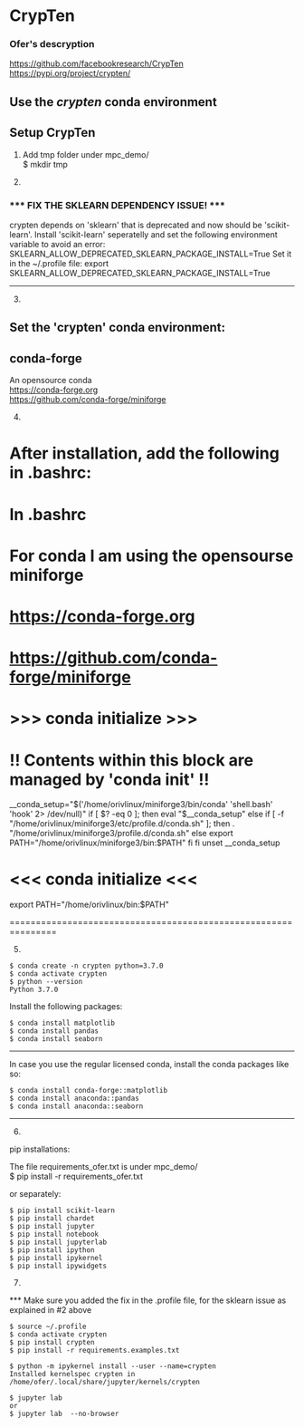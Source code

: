 # CrypTen
### Ofer's descryption

https://github.com/facebookresearch/CrypTen     
https://pypi.org/project/crypten/            


## Use the ***crypten*** conda environment

## Setup CrypTen

1) Add tmp folder under mpc_demo/          
		$ mkdir tmp

2)     
### *** FIX THE SKLEARN DEPENDENCY ISSUE! ***
crypten depends on 'sklearn' that is deprecated and now should be 'scikit-learn'.
Install 'scikit-learn' seperatelly and set the following environment variable to avoid an error:
SKLEARN_ALLOW_DEPRECATED_SKLEARN_PACKAGE_INSTALL=True
Set it in the ~/.profile file:
	export SKLEARN_ALLOW_DEPRECATED_SKLEARN_PACKAGE_INSTALL=True

---------------------------------------------------------------------------

3)     
## Set the 'crypten' conda environment:    

## conda-forge
An opensource conda           
https://conda-forge.org       
https://github.com/conda-forge/miniforge           

4)    
After installation, add the following in .bashrc:              
===============================================================
In .bashrc
==========

# For conda I am using the opensourse miniforge
# https://conda-forge.org
# https://github.com/conda-forge/miniforge

# >>> conda initialize >>>
# !! Contents within this block are managed by 'conda init' !!
__conda_setup="$('/home/orivlinux/miniforge3/bin/conda' 'shell.bash' 'hook' 2> /dev/null)"
if [ $? -eq 0 ]; then
    eval "$__conda_setup"
else
    if [ -f "/home/orivlinux/miniforge3/etc/profile.d/conda.sh" ]; then
        . "/home/orivlinux/miniforge3/profile.d/conda.sh"
    else
        export PATH="/home/orivlinux/miniforge3/bin:$PATH"
    fi
fi
unset __conda_setup
# <<< conda initialize <<<

export PATH="/home/orivlinux/bin:$PATH"

===============================================================

5)    

	$ conda create -n crypten python=3.7.0
	$ conda activate crypten
	$ python --version
	Python 3.7.0

Install the following packages:    

	$ conda install matplotlib
	$ conda install pandas
	$ conda install seaborn

----------------------------------------------------
In case you use the regular licensed conda, install the conda packages like so:

	$ conda install conda-forge::matplotlib
	$ conda install anaconda::pandas
	$ conda install anaconda::seaborn
----------------------------------------------------

6)     

pip installations:

The file requirements_ofer.txt is under mpc_demo/    
	$ pip install -r requirements_ofer.txt

or separately:

	$ pip install scikit-learn
	$ pip install chardet
	$ pip install jupyter
	$ pip install notebook
	$ pip install jupyterlab
	$ pip install ipython
	$ pip install ipykernel
	$ pip install ipywidgets


7)    
*** Make sure you added the fix in the .profile file, for the sklearn issue as explained in #2 above     

	$ source ~/.profile
	$ conda activate crypten
	$ pip install crypten
	$ pip install -r requirements.examples.txt

	$ python -m ipykernel install --user --name=crypten
	Installed kernelspec crypten in /home/ofer/.local/share/jupyter/kernels/crypten

	$ jupyter lab
	or
	$ jupyter lab  --no-browser



